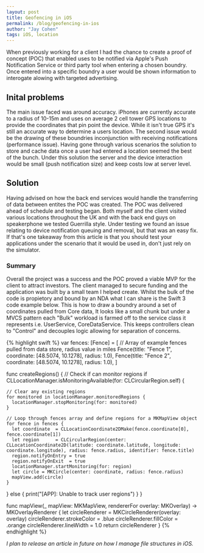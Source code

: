 ```yaml
---
layout: post
title: Geofencing in iOS
permalink: /blog/geofencing-in-ios
author: "Jay Cohen"
tags: iOS, location
---
```


When previously working for a client I had the chance to create a proof of concept (POC) that enabled uses to be notified via Apple's Push Notification Service or third party tool when entering a chosen boundry. Once entered into a specific boundry a user would be shown information to interogate alowing with targeted advertising.

## Inital problems
The main issue faced was around accuracy. iPhones are currently accurate to a radius of 10-15m and uses on average 2 cell tower GPS locations to provide the coordinates that pin point the device. While it isn't true GPS it's still an accurate way to determine a users location. The second issue would be the drawing of these boundries inconjunction with receiving notifications (performance issue). Having gone through various scenarios the solution to store and cache data once a user had entered a location seemed the best of the bunch. Under this solution the server and the device interaction would be small (push notification size) and keep costs low at server level.  


## Solution

Having advised on how the back end services would handle the transferring of data between entites the POC was created. The POC was delivered ahead of schedule and testing began. Both myself and the client visited various locations throughout the UK and with the back end guys on speakerphone we tested Guerrilla style. Under testing we found an issue relating to device notification queuing and removal, but that was an easy fix. If that's one takeaway from this article is that you should test your applications under the scenario that it would be used in, don't just rely on the simulator.


### Summary

Overall the project was a success and the POC proved a viable MVP for the client to attract investors. The client managed to secure funding and the application was built by a small team I helped create. Whilst the bulk of the code is propietory and bound by an NDA what I can share is the Swift 3 code example below. This is how to draw a boundry around a set of coordinates pulled from Core data, It looks like a small chunk but under a MVCS pattern each "Bulk" workload is farmed off to the service class it represents i.e. UserService, CoreDataService. This keeps controllers clean to "Control" and decouples logic allowing for separation of concerns.


{% highlight swift %}
var fences: [Fence] = [
  // Array of example fences pulled from data store, radius value in miles
  Fence(title: "Fence 1", coordinate: [48.5074, 10.1278], radius: 1.0),
  Fence(title: "Fence 2", coordinate: [48.5074, 10.1278], radius: 1.0),
]

func createRegions() {
  // Check if can monitor regions
  if CLLocationManager.isMonitoringAvailable(for: CLCircularRegion.self) {

    // Clear any existing regions
    for monitored in locationManager.monitoredRegions {
      locationManager.stopMonitoring(for: monitored)
    }

    // Loop through fences array and define regions for a MKMapView object
    for fence in fences {    
      let coordinate  = CLLocationCoordinate2DMake(fence.coordinate[0], fence.coordinate[1])
      let region      = CLCircularRegion(center: CLLocationCoordinate2D(latitude: coordinate.latitude, longitude: coordinate.longitude), radius: fence.radius, identifier: fence.title)
      region.notifyOnEntry = true
      region.notifyOnExit  = true
      locationManager.startMonitoring(for: region)
      let circle = MKCircle(center: coordinate, radius: fence.radius)
      mapView.add(circle)     
    }

  } else {
    print("[APP]: Unable to track user regions")
  }
}

func mapView(_ mapView: MKMapView, rendererFor overlay: MKOverlay) -> MKOverlayRenderer {
  let circleRenderer = MKCircleRenderer(overlay: overlay)
  circleRenderer.strokeColor = .blue
  circleRenderer.fillColor   = .orange
  circleRenderer.lineWidth   = 1.0
  return circleRenderer
}
{% endhighlight %}

*I plan to release an article in future on how I manage file structures in iOS.*

<!-- <section class="download-box">
  <h3>Download the full Xcode project</h3>
</section> -->
